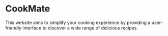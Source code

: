 # CookMate
This website aims to simplify your cooking experience by providing a user-friendly interface to discover a wide range of delicious recipes.
